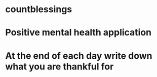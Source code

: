 # countblessings
# Positive mental health application
# At the end of each day write down what you are thankful for

